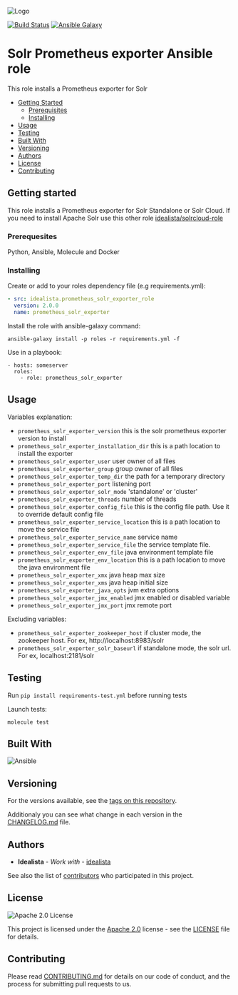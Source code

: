 ![Logo](https://github.com/idealista/prometheus_solr_exporter_role/blob/master/logo.gif)

[![Build Status](https://travis-ci.com/idealista/prometheus_solr_exporter_role.png)](https://travis-ci.com/idealista/prometheus_solr_exporter_role)
[![Ansible Galaxy](https://img.shields.io/badge/galaxy-idealista.prometheus_solr_exporter__role-B62682.svg)](https://galaxy.ansible.com/idealista/prometheus_solr_exporter_role)

Solr Prometheus exporter Ansible role
=========

This role installs a Prometheus exporter for Solr

- [Getting Started](#getting-started)
	- [Prerequisites](#prerequisites)
	- [Installing](#installing)
- [Usage](#usage)
- [Testing](#testing)
- [Built With](#built-with)
- [Versioning](#versioning)
- [Authors](#authors)
- [License](#license)
- [Contributing](#contributing)

## Getting started

This role installs a Prometheus exporter for Solr Standalone or Solr Cloud. 
If you need to install Apache Solr use this other role [idealista/solrcloud-role](https://github.com/idealista/solrcloud-role)  

### Prerequesites

Python, Ansible, Molecule and Docker

### Installing

Create or add to your roles dependency file (e.g requirements.yml):

``` yml
- src: idealista.prometheus_solr_exporter_role
  version: 2.0.0
  name: prometheus_solr_exporter
```

Install the role with ansible-galaxy command:

```
ansible-galaxy install -p roles -r requirements.yml -f
```

Use in a playbook:

```
- hosts: someserver
  roles:
    - role: prometheus_solr_exporter
```

## Usage

Variables explanation:

- `prometheus_solr_exporter_version` this is the solr prometheus exporter version to install
- `prometheus_solr_exporter_installation_dir` this is a path location to install the exporter
- `prometheus_solr_exporter_user` user owner of all files
- `prometheus_solr_exporter_group` group owner of all files
- `prometheus_solr_exporter_temp_dir` the path for a temporary directory
- `prometheus_solr_exporter_port` listening port
- `prometheus_solr_exporter_solr_mode` 'standalone' or 'cluster'
- `prometheus_solr_exporter_threads` number of threads
- `prometheus_solr_exporter_config_file` this is the config file path. Use it to override default config file
- `prometheus_solr_exporter_service_location` this is a path location to move the service file
- `prometheus_solr_exporter_service_name` service name
- `prometheus_solr_exporter_service_file` the service template file.
- `prometheus_solr_exporter_env_file` java environment template file
- `prometheus_solr_exporter_env_location` this is a path location to move the java environment file
- `prometheus_solr_exporter_xmx` java heap max size
- `prometheus_solr_exporter_xms` java heap initial size
- `prometheus_solr_exporter_java_opts` jvm extra options
- `prometheus_solr_exporter_jmx_enabled` jmx enabled or disabled variable
- `prometheus_solr_exporter_jmx_port` jmx remote port

Excluding variables:

- `prometheus_solr_exporter_zookeeper_host` if cluster mode, the zookeeper host. For ex, http://localhost:8983/solr
- `prometheus_solr_exporter_solr_baseurl` if standalone mode, the solr url. For ex, localhost:2181/solr


## Testing

Run `pip install requirements-test.yml` before running tests

Launch tests:

`molecule test`

## Built With

![Ansible](https://img.shields.io/badge/ansible-5.2.0-green.svg)

## Versioning

For the versions available, see the [tags on this repository](https://github.com/idealista/prometheus_solr_exporter_role/tags).

Additionaly you can see what change in each version in the [CHANGELOG.md](CHANGELOG.md) file.

## Authors

* **Idealista** - *Work with* - [idealista](https://github.com/idealista)

See also the list of [contributors](https://github.com/idealista/prometheus_solr_exporter_role/contributors) who participated in this project.

## License

![Apache 2.0 License](https://img.shields.io/hexpm/l/plug.svg)

This project is licensed under the [Apache 2.0](https://www.apache.org/licenses/LICENSE-2.0) license - see the [LICENSE](LICENSE) file for details.

## Contributing

Please read [CONTRIBUTING.md](.github/CONTRIBUTING.md) for details on our code of conduct, and the process for submitting pull requests to us.
